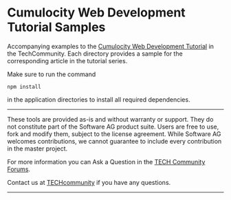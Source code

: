 # Cumulocity Web Development Tutorial Samples

Accompanying examples to the [Cumulocity Web Development Tutorial](https://tech.forums.softwareag.com/t/cumulocity-web-development-tutorial-part-1-start-your-journey/259613) in the TechCommunity. Each directory provides a sample for the corresponding article in the tutorial series. 

Make sure to run the command

```
npm install
```

in the application directories to install all required dependencies.

---

These tools are provided as-is and without warranty or support. They do not constitute part of the Software AG product suite. Users are free to use, fork and modify them, subject to the license agreement. While Software AG welcomes contributions, we cannot guarantee to include every contribution in the master project.

For more information you can Ask a Question in the [TECH Community Forums](https://tech.forums.softwareag.com/tag/Cumulocity-IoT).

Contact us at [TECHcommunity](mailto:Communities@softwareag.com?subject=Github/SoftwareAG) if you have any questions.

---

